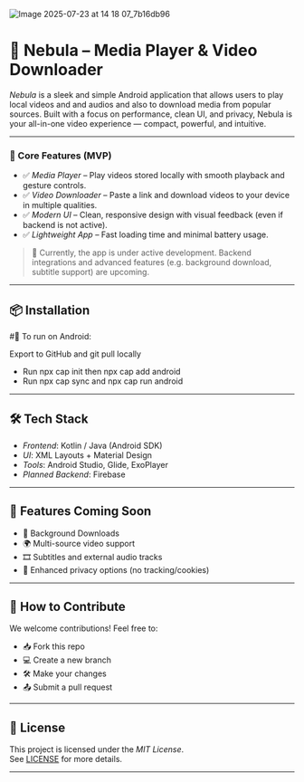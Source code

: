 ![Image 2025-07-23 at 14 18 07_7b16db96](https://github.com/user-attachments/assets/189d8c73-da28-4dec-8ec5-d6b04cb8c67a)
# 📱 Nebula – Media Player & Video Downloader

*Nebula* is a sleek and simple Android application that allows users to play local videos and and audios and also to download media from popular sources. Built with a focus on performance, clean UI, and privacy, Nebula is your all-in-one video experience — compact, powerful, and intuitive.

---

### 🎯 Core Features (MVP)
- ✅ *Media Player* – Play videos stored locally with smooth playback and gesture controls.
- ✅ *Video Downloader* – Paste a link and download videos to your device in multiple qualities.
- ✅ *Modern UI* – Clean, responsive design with visual feedback (even if backend is not active).
- ✅ *Lightweight App* – Fast loading time and minimal battery usage.

> 🔧 Currently, the app is under active development. Backend integrations and advanced features (e.g. background download, subtitle support) are upcoming.

---

## 📦 Installation

#📱 To run on Android:

Export to GitHub and git pull locally
- Run npx cap init then npx cap add android
- Run npx cap sync and npx cap run android
---

## 🛠 Tech Stack

- *Frontend*: Kotlin / Java (Android SDK)
- *UI*: XML Layouts + Material Design
- *Tools*: Android Studio, Glide, ExoPlayer
- *Planned Backend*: Firebase 

---

## 🌟 Features Coming Soon

- 🔄 Background Downloads  
- 🌍 Multi-source video support  
- 🎞 Subtitles and external audio tracks  
- 🔐 Enhanced privacy options (no tracking/cookies)

---

## 🧠 How to Contribute

We welcome contributions! Feel free to:
- 📥 Fork this repo
- 💻 Create a new branch
- 🛠 Make your changes
- 📤 Submit a pull request

---

## 📃 License

This project is licensed under the *MIT License*.  
See [LICENSE](LICENSE) for more details.

---


